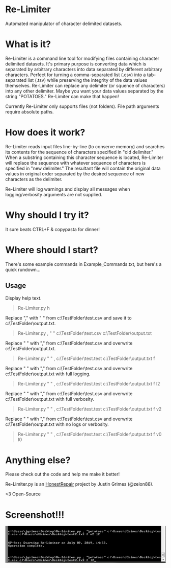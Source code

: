 # Re-Limiter
Automated manipulator of character delimited datasets.

# What is it?
Re-Limiter is a command line tool for modifying files containing character delimited datasets. It's primary purpose is converting data which is separated by arbitrary characters into data separated by different arbitrary characters. Perfect for turning a comma-separated list (.csv) into a tab-separated list (.tsv) while preserving the integrity of the data values themselves. Re-Limiter can replace any delimiter (or squence of characters) into any other delimiter. Maybe you want your data values separated by the string "POTATOES." Re-Limiter can make that happen!

Currently Re-Limiter only supports files (not folders). File path arguments require absolute paths.

# How does it work?
Re-Limiter reads input files line-by-line (to conserve memory) and searches its contents for the sequence of characters specified in "old delimiter." When a substring containing this character sequence is located, Re-Limiter will replace the sequence with whatever sequence of characters is specified in "new delimiter." The resultant file will contain the original data values in original order separated by the desired sequence of new characters as the delimiter.  

Re-Limiter will log warnings and display all messages when logging/verbosity arguments are not supplied.

# Why should I try it?

It sure beats CTRL+F & copypasta for dinner!

# Where should I start?

There's some example commands in Example_Commands.txt, but here's a quick rundown...

## Usage

Display help text.
 > Re-Limiter.py h

Replace "," with " " from c:\TestFolder\test.csv and save it to c:\TestFolder\output.txt.
 > Re-Limiter.py , " " c:\TestFolder\test.csv c:\TestFolder\output.txt

Replace " " with "," from c:\TestFolder\test.csv and overwrite c:\TestFolder\output.txt.
 > Re-Limiter.py "  " , c:\TestFolder\test.test c:\TestFolder\output.txt f

Replace " " with "," from c:\TestFolder\test.csv and overwrite c:\TestFolder\output.txt with full logging.
 > Re-Limiter.py "  " , c:\TestFolder\test.test c:\TestFolder\output.txt f l2

Replace " " with "," from c:\TestFolder\test.csv and overwrite c:\TestFolder\output.txt with full verbosity.
 > Re-Limiter.py "  " , c:\TestFolder\test.test c:\TestFolder\output.txt f v2

Replace " " with "," from c:\TestFolder\test.csv and overwrite c:\TestFolder\output.txt with no logs or verbosity.
 > Re-Limiter.py "  " , c:\TestFolder\test.test c:\TestFolder\output.txt f v0 l0

# Anything else?

Please check out the code and help me make it better! 

Re-Limiter.py is an [HonestRepair](https://www.HonestRepair.net/) project by Justin Grimes (@zelon88).

<3 Open-Source

# Screenshot!!!

![Re-Limiter](https://github.com/zelon88/Re-Limiter/blob/master/Screenshot.png)	
